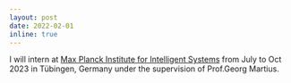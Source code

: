 ```yaml
---
layout: post
date: 2022-02-01
inline: true
---
```

I will intern at [Max Planck Institute for Intelligent Systems](https://al.is.mpg.de/) from July to Oct 2023 in Tübingen, Germany under the supervision of Prof.Georg Martius.

